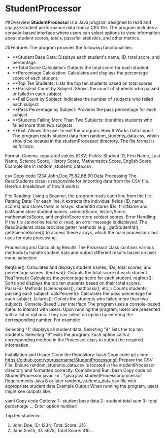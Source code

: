 
# StudentProcessor
##Overview
**StudentProcessor** is a Java program designed to read and analyze student performance data from a CSV file. The program includes a console-based interface where users can select options to view information about student scores, totals, pass/fail statistics, and other metrics.

##Features
The program provides the following functionalities:

- **Student Base Data: Displays each student's name, ID, total score, and percentage.
- **Total Score Calculation: Outputs the total score for each student.
- **Percentage Calculation: Calculates and displays the percentage score of each student.
- **Top Ten Students: Lists the top ten students based on total scores.
- **Pass/Fail Count by Subject: Shows the count of students who passed or failed in each subject.
- **Fail Count by Subject: Indicates the number of students who failed each subject.
- **Pass Percentage by Subject: Provides the pass percentage for each subject.
- **Students Failing More Than Two Subjects: Identifies students who failed more than two subjects.
- **Exit: Allows the user to exit the program.
How It Works
Data Import
The program reads student data from random_students_data.csv, which should be located in the studentProcessor directory. The file format is as follows:

Format: Comma-separated values (CSV)
Fields: Student ID, First Name, Last Name, Science Score, History Score, Mathematics Score, English Score
Example line in random_students_data.csv:

csv
Copy code
1234,John,Doe,75,82,68,90
Data Processing
The ReadStudents class is responsible for importing data from the CSV file. Here’s a breakdown of how it works:

File Reading: Using a Scanner, the program reads each line from the file.
Parsing Data: For each line, it extracts the individual fields (ID, name, scores) and stores them in arrays:
studentId stores IDs.
firstName and lastName store student names.
scienceScore, historyScore, mathematicsScore, and englishScore store subject scores.
Error Handling: If the file cannot be found or read, an error message is displayed.
The ReadStudents class provides getter methods (e.g., getStudentId(), getScienceScore()) to access these arrays, which the main processor class uses for data processing.

Processing and Calculating Results
The Processor class contains various methods to handle student data and output different results based on user menu selection:

ReqOne(): Calculates and displays student names, IDs, total scores, and percentage scores.
ReqTwo(): Outputs the total score of each student.
ReqThree(): Calculates the percentage score for each student.
reqfour(): Sorts and displays the top ten students based on their total scores.
Pass/Fail Methods (sciencepass(), mathpass(), etc.): Counts students passing each subject.
calcPercent(): Calculates the pass percentage for each subject.
failures(): Counts the students who failed more than two subjects.
Console-Based User Interface
The program uses a console-based menu to interact with users. Upon running the program, users are presented with a list of options. They can select an option by entering the corresponding number. For example:

Selecting "1" displays all student data.
Selecting "4" lists the top ten students.
Selecting "9" exits the program.
Each option calls a corresponding method in the Processor class to output the required information.

Installation and Usage
Clone the Repository:
bash
Copy code
git clone https://github.com/yourusername/StudentProcessor.git
Prepare the CSV File: Ensure random_students_data.csv is located in the studentProcessor directory and formatted correctly.
Compile and Run:
bash
Copy code
cd StudentProcessor
javac -d . *.java
java studentProcessor.processor
Requirements
Java 8 or later
random_students_data.csv file with appropriate student data
Example Output
When running the program, users might see outputs like:

yaml
Copy code
Options:
1- student base data
2- student total sum
3- total percentage
...
Enter option number:

Top ten students:
1. John Doe, ID: 1234, Total Score: 315
2. Jane Smith, ID: 5678, Total Score: 310
...
